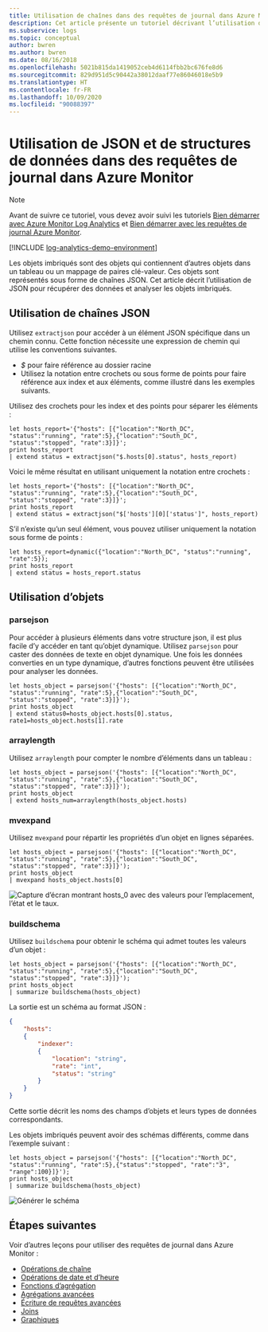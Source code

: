 ```yaml
---
title: Utilisation de chaînes dans des requêtes de journal dans Azure Monitor | Microsoft Docs
description: Cet article présente un tutoriel décrivant l’utilisation d’Azure Monitor Log Analytics dans le portail Azure pour interroger et analyser des données de journal dans Azure Monitor.
ms.subservice: logs
ms.topic: conceptual
author: bwren
ms.author: bwren
ms.date: 08/16/2018
ms.openlocfilehash: 5021b815da1419052ceb4d6114fbb2bc676fe8d6
ms.sourcegitcommit: 829d951d5c90442a38012daaf77e86046018e5b9
ms.translationtype: HT
ms.contentlocale: fr-FR
ms.lasthandoff: 10/09/2020
ms.locfileid: "90088397"
---
```

# <a name="working-with-json-and-data-structures-in-azure-monitor-log-queries"></a>Utilisation de JSON et de structures de données dans des requêtes de journal dans Azure Monitor

> [!NOTE]
> Avant de suivre ce tutoriel, vous devez avoir suivi les tutoriels [Bien démarrer avec Azure Monitor Log Analytics](get-started-portal.md) et [Bien démarrer avec les requêtes de journal Azure Monitor](get-started-queries.md).

[!INCLUDE [log-analytics-demo-environment](../../../includes/log-analytics-demo-environment.md)]

Les objets imbriqués sont des objets qui contiennent d’autres objets dans un tableau ou un mappage de paires clé-valeur. Ces objets sont représentés sous forme de chaînes JSON. Cet article décrit l’utilisation de JSON pour récupérer des données et analyser les objets imbriqués.

## <a name="working-with-json-strings"></a>Utilisation de chaînes JSON
Utilisez `extractjson` pour accéder à un élément JSON spécifique dans un chemin connu. Cette fonction nécessite une expression de chemin qui utilise les conventions suivantes.

- _$_ pour faire référence au dossier racine
- Utilisez la notation entre crochets ou sous forme de points pour faire référence aux index et aux éléments, comme illustré dans les exemples suivants.


Utilisez des crochets pour les index et des points pour séparer les éléments :

```Kusto
let hosts_report='{"hosts": [{"location":"North_DC", "status":"running", "rate":5},{"location":"South_DC", "status":"stopped", "rate":3}]}';
print hosts_report
| extend status = extractjson("$.hosts[0].status", hosts_report)
```

Voici le même résultat en utilisant uniquement la notation entre crochets :

```Kusto
let hosts_report='{"hosts": [{"location":"North_DC", "status":"running", "rate":5},{"location":"South_DC", "status":"stopped", "rate":3}]}';
print hosts_report 
| extend status = extractjson("$['hosts'][0]['status']", hosts_report)
```

S’il n’existe qu’un seul élément, vous pouvez utiliser uniquement la notation sous forme de points :

```Kusto
let hosts_report=dynamic({"location":"North_DC", "status":"running", "rate":5});
print hosts_report 
| extend status = hosts_report.status
```


## <a name="working-with-objects"></a>Utilisation d’objets

### <a name="parsejson"></a>parsejson
Pour accéder à plusieurs éléments dans votre structure json, il est plus facile d’y accéder en tant qu’objet dynamique. Utilisez `parsejson` pour caster des données de texte en objet dynamique. Une fois les données converties en un type dynamique, d’autres fonctions peuvent être utilisées pour analyser les données.

```Kusto
let hosts_object = parsejson('{"hosts": [{"location":"North_DC", "status":"running", "rate":5},{"location":"South_DC", "status":"stopped", "rate":3}]}');
print hosts_object 
| extend status0=hosts_object.hosts[0].status, rate1=hosts_object.hosts[1].rate
```



### <a name="arraylength"></a>arraylength
Utilisez `arraylength` pour compter le nombre d’éléments dans un tableau :

```Kusto
let hosts_object = parsejson('{"hosts": [{"location":"North_DC", "status":"running", "rate":5},{"location":"South_DC", "status":"stopped", "rate":3}]}');
print hosts_object 
| extend hosts_num=arraylength(hosts_object.hosts)
```

### <a name="mvexpand"></a>mvexpand
Utilisez `mvexpand` pour répartir les propriétés d’un objet en lignes séparées.

```Kusto
let hosts_object = parsejson('{"hosts": [{"location":"North_DC", "status":"running", "rate":5},{"location":"South_DC", "status":"stopped", "rate":3}]}');
print hosts_object 
| mvexpand hosts_object.hosts[0]
```

![Capture d’écran montrant hosts_0 avec des valeurs pour l’emplacement, l’état et le taux.](media/json-data-structures/mvexpand.png)

### <a name="buildschema"></a>buildschema
Utilisez `buildschema` pour obtenir le schéma qui admet toutes les valeurs d’un objet :

```Kusto
let hosts_object = parsejson('{"hosts": [{"location":"North_DC", "status":"running", "rate":5},{"location":"South_DC", "status":"stopped", "rate":3}]}');
print hosts_object 
| summarize buildschema(hosts_object)
```

La sortie est un schéma au format JSON :
```json
{
    "hosts":
    {
        "indexer":
        {
            "location": "string",
            "rate": "int",
            "status": "string"
        }
    }
}
```
Cette sortie décrit les noms des champs d’objets et leurs types de données correspondants. 

Les objets imbriqués peuvent avoir des schémas différents, comme dans l’exemple suivant :

```Kusto
let hosts_object = parsejson('{"hosts": [{"location":"North_DC", "status":"running", "rate":5},{"status":"stopped", "rate":"3", "range":100}]}');
print hosts_object 
| summarize buildschema(hosts_object)
```


![Générer le schéma](media/json-data-structures/buildschema.png)

## <a name="next-steps"></a>Étapes suivantes
Voir d’autres leçons pour utiliser des requêtes de journal dans Azure Monitor :

- [Opérations de chaîne](string-operations.md)
- [Opérations de date et d’heure](datetime-operations.md)
- [Fonctions d’agrégation](aggregations.md)
- [Agrégations avancées](advanced-aggregations.md)
- [Écriture de requêtes avancées](advanced-query-writing.md)
- [Joins](joins.md)
- [Graphiques](charts.md)
